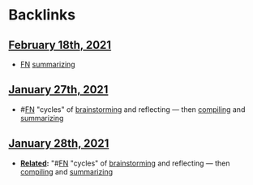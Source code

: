 
# Backlinks
## [February 18th, 2021](<February 18th, 2021.md>)
- [FN](<FN.md>) [summarizing](<summarizing.md>)

## [January 27th, 2021](<January 27th, 2021.md>)
- #[FN](<FN.md>) "cycles" of [brainstorming](<brainstorming.md>) and reflecting — then [compiling](<compiling.md>) and [summarizing](<summarizing.md>)

## [January 28th, 2021](<January 28th, 2021.md>)
- **[Related](<Related.md>):** "#[FN](<FN.md>) "cycles" of [brainstorming](<brainstorming.md>) and reflecting — then [compiling](<compiling.md>) and [summarizing](<summarizing.md>)

